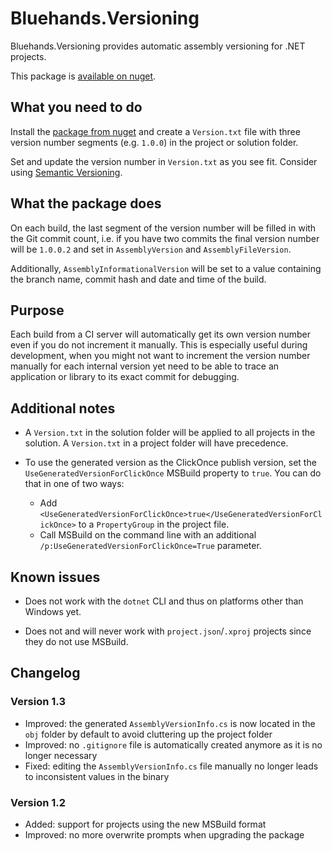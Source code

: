 ﻿# Bluehands.Versioning

Bluehands.Versioning provides automatic assembly versioning for .NET projects.

This package is [available on nuget](https://www.nuget.org/packages/Bluehands.Versioning).

## What you need to do

Install the [package from nuget](https://www.nuget.org/packages/Bluehands.Versioning) and create a `Version.txt` file with three version number segments (e.g. `1.0.0`) in the project or solution folder.

Set and update the version number in `Version.txt` as you see fit. Consider using [Semantic Versioning](http://semver.org/).

## What the package does

On each build, the last segment of the version number will be filled in with the Git commit count, i.e. if you have two commits the final version number will be `1.0.0.2` and set in `AssemblyVersion` and `AssemblyFileVersion`.

Additionally, `AssemblyInformationalVersion` will be set to a value containing the branch name, commit hash and date and time of the build.

## Purpose

Each build from a CI server will automatically get its own version number even if you do not increment it manually. This is especially useful during development, when you might not want to increment the version number manually for each internal version yet need to be able to trace an application or library to its exact commit for debugging.

## Additional notes

- A `Version.txt` in the solution folder will be applied to all projects in the solution. A `Version.txt` in a project folder will have precedence.

- To use the generated version as the ClickOnce publish version, set the `UseGeneratedVersionForClickOnce` MSBuild property to `true`. You can do that in one of two ways:
  - Add `<UseGeneratedVersionForClickOnce>true</UseGeneratedVersionForClickOnce>` to a `PropertyGroup` in the project file.
  - Call MSBuild on the command line with an additional `/p:UseGeneratedVersionForClickOnce=True` parameter.

## Known issues

- Does not work with the `dotnet` CLI and thus on platforms other than Windows yet.

- Does not and will never work with `project.json`/`.xproj` projects since they do not use MSBuild.

## Changelog

### Version 1.3

- Improved: the generated `AssemblyVersionInfo.cs` is now located in the `obj` folder by default to avoid cluttering up the project folder
- Improved: no `.gitignore` file is automatically created anymore as it is no longer necessary
- Fixed: editing the `AssemblyVersionInfo.cs` file manually no longer leads to inconsistent values in the binary

### Version 1.2

- Added: support for projects using the new MSBuild format
- Improved: no more overwrite prompts when upgrading the package
